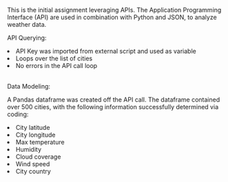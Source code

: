 This is the initial assignment leveraging APIs. The Application Programming Interface (API) are used in combination with Python and JSON, to analyze weather data. </br>

API Querying:
<li>API Key was imported from external script and used as variable</li>
<li>Loops over the list of cities</li>
<li>No errors in the API call loop</li>

</br>

Data Modeling:</br>

A Pandas dataframe was created off the API call. The dataframe contained over 500 cities, with the following information successfully determined via coding: 
<li>City latitude</li>
<li>City longitude</li>
<li>Max temperature</li>
<li>Humidity</li>
<li>Cloud coverage</li>
<li>Wind speed</li>
<li>City country</li>

